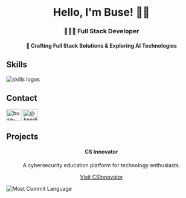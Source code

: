 <h1 align="center"> Hello, I'm Buse! 👋🏻 </h1>
  
  <h3 align="center"> 👩🏻‍💻 Full Stack Developer </h3> 
<h4 align="center"> 🔮 Crafting Full Stack Solutions & Exploring AI Technologies </h4>

## Skills
<img src="https://skillicons.dev/icons?i=java,spring,python,django,js,react,nextjs,c,cpp,firebase,mysql,docker,linux,git,gitlab" alt="skills logos" /> <br>
<p align="center">

## Contact

<a href="https://www.linkedin.com/in/buse-keklik/" target="blank"><img align="center" src="https://raw.githubusercontent.com/rahuldkjain/github-profile-readme-generator/master/src/images/icons/Social/linked-in-alt.svg" alt="buse-keklik" height="30" width="40" /></a>
  <a href="https://busekeklik.medium.com/" target="blank"><img align="center" src="https://raw.githubusercontent.com/rahuldkjain/github-profile-readme-generator/master/src/images/icons/Social/medium.svg" alt="@kendime-notlar" height="30" width="40" style="max-width: 100%;"></a>


## Projects

<div align="center">
  <h4>CS Innovator</h4>
  <p>
    A cybersecurity education platform for technology enthusiasts.
  </p>
  <p>
    <a href="https://csinnovator.com/" target="_blank">Visit CSInnovator</a>
  </p>
</div>


<img src="https://visitor-badge.laobi.icu/badge?page_id=busekeklik.busekeklik" alt="Most Commit Language" />
</p>

